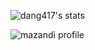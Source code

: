 ![dang417's stats](https://github-readme-stats-git-masterrstaa-rickstaa.vercel.app/api?username=dang417)




![mazandi profile](http://mazandi.herokuapp.com/api?handle=dang417&theme=warm)
